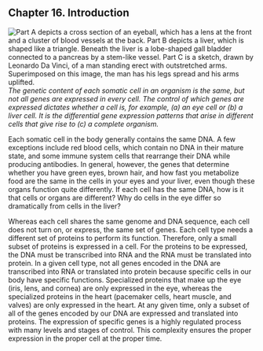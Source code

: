 ##  Chapter 16. Introduction 

![Part A depicts a cross section of an eyeball, which has a lens at the front and a cluster of blood vessels at the back. Part B depicts a liver, which is shaped like a triangle. Beneath the liver is a lobe-shaped gall bladder connected to a pancreas by a stem-like vessel. Part C is a sketch, drawn by Leonardo Da Vinci, of a man standing erect with outstretched arms. Superimposed on this image, the man has his legs spread and his arms uplifted.][1] _The genetic content of each somatic cell in an organism is the same, but not all genes are expressed in every cell. The control of which genes are expressed dictates whether a cell is, for example, (a) an eye cell or (b) a liver cell. It is the differential gene expression patterns that arise in different cells that give rise to (c) a complete organism._

Each somatic cell in the body generally contains the same DNA. A few exceptions include red blood cells, which contain no DNA in their mature state, and some immune system cells that rearrange their DNA while producing antibodies. In general, however, the genes that determine whether you have green eyes, brown hair, and how fast you metabolize food are the same in the cells in your eyes and your liver, even though these organs function quite differently. If each cell has the same DNA, how is it that cells or organs are different? Why do cells in the eye differ so dramatically from cells in the liver?

Whereas each cell shares the same genome and DNA sequence, each cell does not turn on, or express, the same set of genes. Each cell type needs a different set of proteins to perform its function. Therefore, only a small subset of proteins is expressed in a cell. For the proteins to be expressed, the DNA must be transcribed into RNA and the RNA must be translated into protein. In a given cell type, not all genes encoded in the DNA are transcribed into RNA or translated into protein because specific cells in our body have specific functions. Specialized proteins that make up the eye (iris, lens, and cornea) are only expressed in the eye, whereas the specialized proteins in the heart (pacemaker cells, heart muscle, and valves) are only expressed in the heart. At any given time, only a subset of all of the genes encoded by our DNA are expressed and translated into proteins. The expression of specific genes is a highly regulated process with many levels and stages of control. This complexity ensures the proper expression in the proper cell at the proper time.

   [1]: https://cnx.org/resources/52a75d1f7c78da961a17ecbe22f2e200849afcbd/Figure_16_00_01.jpg

